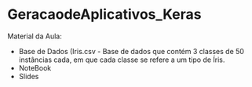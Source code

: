 # GeracaodeAplicativos_Keras
Material da Aula:

- Base de Dados (Iris.csv - Base de dados que  contém 3 classes de 50 instâncias cada, em que cada classe se refere a um tipo de Íris. 
- NoteBook
- Slides
